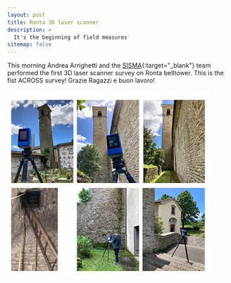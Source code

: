 ```yaml
---
layout: post
title: Ronta 3D laser scanner 
description: >
  It's the beginning of field measures
sitemap: false
---
```

This morning Andrea Arrighetti and the [SISMA](http://www.sisma2015.it){:target="_blank"}  team performed the first 3D laser scanner survey on Ronta belltower.
This is the fist ACROSS survey! Grazie Ragazzi e buon lavoro!

![pictures](/assets/img/news/Ronta.jpg)




